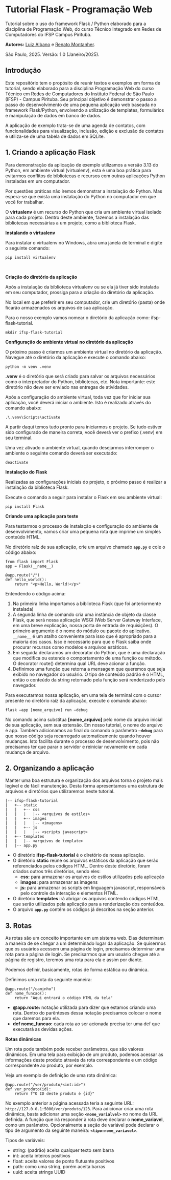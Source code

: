 # Tutorial Flask - Programação Web
Tutorial sobre o uso do framework Flask / Python elaborado para a disciplina de Programação Web, do curso Técnico Integrado em Redes de Computadores do IFSP Campus Pirituba.


**Autores:** [Luiz Albano](https://github.com/prof-LuizAlbano) e [Renato  Montanher](https://github.com/RenatoMontanher).

São Paulo, 2025. Versão: 1.0 (Janeiro/2025).

## Introdução
Este repositório tem o propósito de reunir textos e exemplos em forma de tutorial, sendo elaborado para a disciplina Programação Web do curso Técnico em Redes de Computadores do Instituto Federal de São Paulo (IFSP) - Campus Pirituba. Seu principal objetivo é demonstrar o passo a passo do desenvolvimento de uma pequena aplicação web baseada no framework Flask/Python, envolvendo a utilização de templates, formulários e manipulação de dados em banco de dados.

A aplicação de exemplo trata-se de uma agenda de contatos, com funcionalidades para visualização, inclusão, edição e exclusão de contatos e utiliza-se de uma tabela de dados em SQLite.

## 1. Criando a aplicação Flask
Para demonstração da aplicação de exemplo utilizamos a versão 3.13 do Python, em ambiente virtual (virtualenv), esta é uma boa prática para evitarmos conflitos de bibliotecas e recursos com outras aplicações Python instaladas em um computador.

Por questões práticas não iremos demonstrar a instalação do Python. Mas espera-se que exista uma instalação do Python no computador em que você for trabalhar.

O **virtualenv** é um recurso do Python que cria um ambiente virtual isolado para cada projeto. Dentro deste ambiente, fazemos a instalação das bibliotecas necessárias a um projeto, como a biblioteca Flask.
<br>

**Instalando o virtualenv**

Para instalar o virtualenv no Windows, abra uma janela de terminal e digite o seguinte comando:

`pip install virtualenv`


<br>


**Criação do diretório da aplicação**

Após a instalação da biblioteca virtualenv ou se ela já tiver sido instalada em seu computador, prossiga para a criação do diretório da aplicação.

No local em que preferir em seu computador, crie um diretório (pasta) onde ficarão armazenados os arquivos de sua aplicação.

Para o nosso exemplo vamos nomear o diretório da aplicação como: ifsp-flask-tutorial.

`mkdir ifsp-flask-tutorial`
<br>

**Configuração do ambiente virtual no diretório da aplicação**

O próximo passo é criarmos um ambiente virtual no diretório da aplicação. Navegue até o diretório da aplicação e execute o comando abaixo:

`python -m venv .venv`
<br>

**.venv** é o diretório que será criado para salvar os arquivos necessários como o interpretador do Python, bibliotecas, etc. Nota importante: este diretório não deve ser enviado nas entregas de atividades.

Após a configuração do ambiente virtual, toda vez que for iniciar sua aplicação, você deverá iniciar o ambiente. Isto é realizado através do comando abaixo:

`.\.venv\Scripts\activate`
<br>

A partir daqui temos tudo pronto para iniciarmos o projeto. Se tudo estiver sido configurado de maneira correta, você deverá ver o prefixo (.venv) em seu terminal.

Uma vez ativado o ambiente virtual, quando desejarmos interromper o ambiente o seguinte comando deverá ser executado:

`deactivate`
<br>

**Instalação do Flask**

Realizadas as configurações iniciais do projeto, o próximo passo é realizar a instalação da biblioteca Flask.

Execute o comando a seguir para instalar o Flask em seu ambiente virtual:

`pip install Flask`
<br>


**Criando uma aplicação para teste**

Para testarmos o processo de instalação e configuração do ambiente de desenvolvimento, vamos criar uma pequena rota que imprime um simples conteúdo HTML.

No diretório raíz de sua aplicação, crie um arquivo chamado **`app.py`** e cole o código abaixo:

```
from flask import Flask
app = Flask(__name__)

@app.route("/")
def hello_world():
    return "<p>Hello, World!</p>"
```

Entendendo o código acima:

1. Na primeira linha importamos a biblioteca Flask (que foi anteriormente instalada) 
2. A segunda linha de comando cria uma instância de objeto da classe Flask, que será nossa aplicação WSGI (Web Server Gateway Interface, em uma breve explicação, nossa porta de entrada de requisições). O primeiro argumento é o nome do módulo ou pacote do aplicativo. `__name__` é um atalho conveniente para isso que é apropriado para a maioria dos casos. Isso é necessário para que o Flask saiba onde procurar recursos como modelos e arquivos estáticos.
3. Em seguida declaramos um decorator do Python, que é uma declaração que modifica ou estende o comportamento de uma função ou método. O decorator route() determina qual URL deve acionar a função.
4. Definimos uma função que retorna a mensagem que queremos que seja exibido no navegador do usuário. O tipo de conteúdo padrão é o HTML, então o conteúdo da string retornado pela função será renderizado pelo navegador.

Para executarmos nossa aplicação, em uma tela de terminal com o cursor presente no diretório raíz da aplicação, execute o comando abaixo:

`flask –app [nome_arquivo] run –debug`
<br>

No comando acima substitua **[nome_arquivo]** pelo nome do arquivo inicial de sua aplicação, sem sua extensão. Em nosso tutorial, o nome do arquivo é app. Também adicionamos ao final do comando o parâmetro **`–debug`** para que nosso código seja recarregado automaticamente quando houver mudanças. Isto facilita durante o processo de desenvolvimento, pois não precisamos ter que parar o servidor e reiniciar novamente em cada mudança de arquivo.

## 2. Organizando a aplicação

Manter uma boa estrutura e organização dos arquivos torna o projeto mais legível e de fácil manutenção. Desta forma apresentamos uma estrutura de arquivos e diretórios que utilizaremos neste tutorial.

```
|-- ifsp-flask-tutorial
|   +-- static
|   |   +-- css
|   |   |   |-- <arquivos de estilos> 
|   |   +-- images
|   |   |   |-- <imagens> 
|   |   +-- js
|   |   |   |-- <scripts javascript> 
|   +-- templates
|   |   |-- <arquivos de template> 
|   |-- app.py
```

* O diretório **ifsp-flask-tutorial** é o diretório de nossa aplicação.
* O diretório **static** reúne os arquivos estáticos da aplicação que serão referenciados pelos códigos HTML. Dentro deste diretório, foram criados outros três diretórios, sendo eles:
    * **css:** para armazenar os arquivos de estilos utilizados pela aplicação
    * **images:** para armazenar as imagens
    * **js:** para armazenar os scripts em linguagem javascript, responsáveis pelo controle da interação e elementos HTML.
* O diretório **templates** irá abrigar os arquivos contendo códigos HTML que serão utilizados pela aplicação para a renderização dos conteúdos.
* O arquivo **`app.py`** contém os códigos já descritos na seção anterior.

## 3. Rotas

As rotas são um conceito importante em um sistema web. Elas determinam a maneira de se chegar a um determinado lugar da aplicação. Se quisermos que os usuários acessem uma página de login, precisamos determinar uma rota para a página de login. Se precisarmos que um usuário chegue até a página de registro, teremos uma rota para ela e assim por diante. 

Podemos definir, basicamente, rotas de forma estática ou dinâmica.

Definimos uma rota da seguinte maneira:

```
@app.route("/caminho")
def nome_funcao():
    return "Aqui entrará o código HTML da tela"
```

* **@app.route:** notação utilizada para dizer que estamos criando uma rota. Dentro do parênteses dessa notação precisamos colocar o nome que daremos para ela. 
* **def nome_funcao:** cada rota ao ser acionada precisa ter uma def que executará as devidas ações.
  
**Rotas dinâmicas**

Um rota pode também pode receber parâmetros, que são valores dinâmicos. Em uma tela para exibição de um produto, podemos acessar as informações deste produto através da rota correspondente e um código correspondente ao produto, por exemplo.

Veja um exemplo de definição de uma rota dinâmica:

```
@app.route("/ver/produto/<int:id>")
def ver_produto(id):
    return f"O ID deste produto é {id}"
```

No exemplo anterior a página acessada teria a seguinte URL: `http://127.0.0.1:5000/ver/produto/123`.
Para adicionar criar uma rota dinâmica, basta adicionar uma seção **`<nome_varialvel>`** no nome da URL definida. A função que irá responder à rota deve declarar o **nome_variavel**, como um parâmetro. Opcionalmente a seção de variável pode declarar o tipo de argumento da seguinte maneira: **`<tipo:nome_variavel>`**.

Tipos de variáveis:
* string: (padrão) aceita qualquer texto sem barra
* int: aceita inteiros positivos
* float: aceita valores de ponto flutuante positivos
* path: como uma string, porém aceita barras
* uuid: aceita strings UUID


